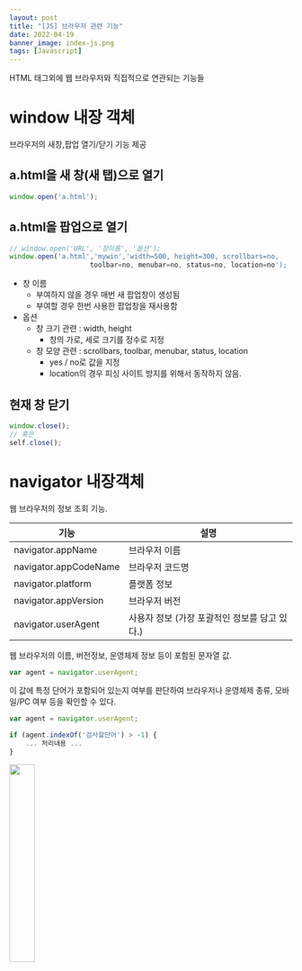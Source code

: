 ```yaml
---
layout: post
title: "[JS] 브라우저 관련 기능"
date: 2022-04-19
banner_image: index-js.png
tags: [Javascript]
---
```


HTML 태그외에 웹 브라우저와 직접적으로 연관되는 기능들

<!--more-->

# window 내장 객체

브라우저의 새창,팝업 열기/닫기 기능 제공

## a.html을 새 창(새 탭)으로 열기

```javascript
window.open('a.html');
```

## a.html을 팝업으로 열기

```javascript
// window.open('URL', '창이름', '옵션');
window.open('a.html','mywin','width=500, height=300, scrollbars=no,
                    toolbar=no, menubar=no, status=no, location=no');
```
- 창 이름
	- 부여하지 않을 경우 매번 새 팝업창이 생성됨
	- 부여할 경우 한번 사용한 팝업창을 재사용함
- 옵션
	- 창 크기 관련 : width, height
		- 창의 가로, 세로 크기를 정수로 지정
	- 창 모양 관련 : scrollbars, toolbar, menubar, status, location
		- yes / no로 값을 지정
		- location의 경우 피싱 사이트 방지를 위해서 동작하지 않음.


## 현재 창 닫기

```javascript
window.close();
// 혹은
self.close();
```



# navigator 내장객체

웹 브라우저의 정보 조회 기능.

| 기능                  | 설명                                          |
| --------------------- | --------------------------------------------- |
| navigator.appName     | 브라우저 이름                                 |
| navigator.appCodeName | 브라우저 코드명                               |
| navigator.platform    | 플랫폼 정보                                   |
| navigator.appVersion  | 브라우저 버전                                 |
| navigator.userAgent   | 사용자 정보 (가장 포괄적인 정보를 담고 있다.) |

웹 브라우저의 이름, 버전정보, 운영체제 정보 등이 포함된 문자열 값.

```javascript
var agent = navigator.userAgent;
```

이 값에 특정 단어가 포함되어 있는지 여부를 판단하여 브라우저나 운영체제 종류, 모바일/PC 여부 등을 확인할 수 있다.
```javascript
var agent = navigator.userAgent;

if (agent.indexOf('검사할단어') > -1) {
	... 처리내용 ...
}
```

<img src="/images/_posts/2022/0419/UserAgent-iphone.jpg" width="30%" />